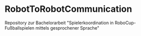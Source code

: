 RobotToRobotCommunication
=========================

Repository zur Bachelorarbeit "Spielerkoordination in RoboCup-Fußballspielen mittels gesprochener Sprache"
